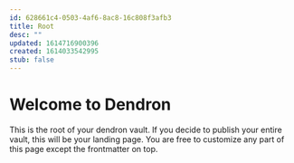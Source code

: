 ```yaml
---
id: 628661c4-0503-4af6-8ac8-16c808f3afb3
title: Root
desc: ""
updated: 1614716900396
created: 1614033542995
stub: false
---
```


# Welcome to Dendron

This is the root of your dendron vault. If you decide to publish your entire vault, this will be your landing page. You are free to customize any part of this page except the frontmatter on top.
